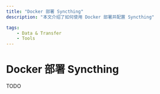 ```yaml
---
title: "Docker 部署 Syncthing"
description: "本文介绍了如何使用 Docker 部署并配置 Syncthing"

tags:
    - Data & Transfer
    - Tools
---
```


# Docker 部署 Syncthing

TODO
